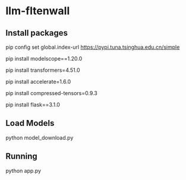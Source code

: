 # llm-fltenwall

## Install packages

pip config set global.index-url https://pypi.tuna.tsinghua.edu.cn/simple

pip install modelscope==1.20.0

pip install transformers=4.51.0

pip install accelerate=1.6.0

pip install compressed-tensors=0.9.3

pip install flask==3.1.0

## Load Models

python model_download.py

## Running
python app.py

